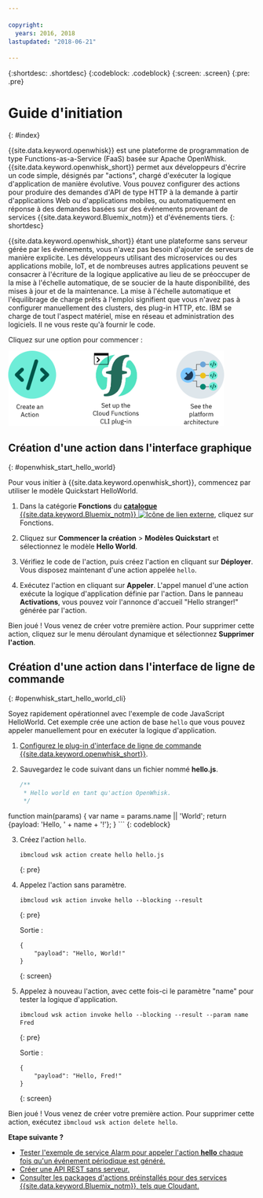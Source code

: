 ```yaml
---

copyright:
  years: 2016, 2018
lastupdated: "2018-06-21"

---
```


{:shortdesc: .shortdesc}
{:codeblock: .codeblock}
{:screen: .screen}
{:pre: .pre}

# Guide d'initiation
{: #index}

{{site.data.keyword.openwhisk}} est une plateforme de programmation de type Functions-as-a-Service (FaaS) basée sur Apache OpenWhisk. {{site.data.keyword.openwhisk_short}} permet aux développeurs d'écrire un code simple, désignés par "actions", chargé d'exécuter la logique d'application de manière évolutive. Vous pouvez configurer des actions pour produire des demandes d'API de type HTTP à la demande à partir d'applications Web ou d'applications mobiles, ou automatiquement en réponse à des demandes basées sur des événements provenant de services {{site.data.keyword.Bluemix_notm}} et d'événements tiers.
{: shortdesc}

{{site.data.keyword.openwhisk_short}} étant une plateforme sans serveur gérée par les événements, vous n'avez pas besoin d'ajouter de serveurs de manière explicite. Les développeurs utilisant des microservices ou des applications mobile, IoT, et de nombreuses autres applications peuvent se consacrer à l'écriture de la logique applicative au lieu de se préoccuper de la mise à l'échelle automatique, de se soucier de la haute disponibilité, des mises à jour et de la maintenance. La mise à l'échelle automatique et l'équilibrage de charge prêts à l'emploi signifient que vous n'avez pas à configurer manuellement des clusters, des plug-in HTTP, etc. IBM se charge de tout l'aspect matériel, mise en réseau et administration des logiciels. Il ne vous reste qu'à fournir le code.

Cliquez sur une option pour commencer :

<img usemap="#home_map" border="0" class="image" id="image_ztx_crb_f1b" src="images/imagemap.png" width="440" alt="Cliquez sur une icône pour commencer rapidement à utiliser {{site.data.keyword.openswhisk_short}}." style="width:440px;" />
<map name="home_map" id="home_map">
<area href="#openwhisk_start_hello_world" alt="Création d'une action" title="Création d'une action" shape="rect" coords="-7, -8, 108, 211" />
<area href="bluemix_cli.html" alt="Configuration du plug-in d'interface de ligne de commande {{site.data.keyword.openwhisk_short}}" title="Configuration du plug-in d'interface de ligne de commande {{site.data.keyword.openwhisk_short}}" shape="rect" coords="155, -1, 289, 210" />
<area href="openwhisk_about.html" alt="Voir l'architecture de la plateforme" title="Voir l'architecture de la platforme" shape="rect" coords="326, -10, 448, 218" />
</map>


## Création d'une action dans l'interface graphique
{: #openwhisk_start_hello_world}

Pour vous initier à {{site.data.keyword.openwhisk_short}}, commencez par utiliser le modèle Quickstart HelloWorld.

1.  Dans la catégorie **Fonctions** du [**catalogue** {{site.data.keyword.Bluemix_notm}} ![Icône de lien externe](../icons/launch-glyph.svg "Icône de lien externe")](https://console.bluemix.net/catalog/?category=whisk), cliquez sur Fonctions.

2. Cliquez sur **Commencer la création** > **Modèles Quickstart** et sélectionnez le modèle **Hello World**.

5. Vérifiez le code de l'action, puis créez l'action en cliquant sur **Déployer**. Vous disposez maintenant d'une action appelée `hello`.

6. Exécutez l'action en cliquant sur **Appeler**. L'appel manuel d'une action exécute la logique d'application définie par l'action. Dans le panneau **Activations**, vous pouvez voir l'annonce d'accueil "Hello stranger!" générée par l'action.

Bien joué ! Vous venez de créer votre première action. Pour supprimer cette action, cliquez sur le menu déroulant dynamique et sélectionnez **Supprimer l'action**.

## Création d'une action dans l'interface de ligne de commande
{: #openwhisk_start_hello_world_cli}

Soyez rapidement opérationnel avec l'exemple de code JavaScript HelloWorld. Cet exemple crée une action de base `hello` que vous pouvez appeler manuellement pour en exécuter la logique d'application.

1. [Configurez le plug-in d'interface de ligne de commande {{site.data.keyword.openwhisk_short}}](bluemix_cli.html).

2. Sauvegardez le code suivant dans un fichier nommé **hello.js**.

    ```javascript
    /**
     * Hello world en tant qu'action OpenWhisk.
     */
function main(params) {
        var name = params.name || 'World';
    return {payload:  'Hello, ' + name + '!'};
    }
    ```
    {: codeblock}

3. Créez l'action `hello`.
    ```
    ibmcloud wsk action create hello hello.js
    ```
    {: pre}

4. Appelez l'action sans paramètre.
    ```
    ibmcloud wsk action invoke hello --blocking --result
    ```
    {: pre}  

    Sortie :
    ```
    {
        "payload": "Hello, World!"
    }
    ```
    {: screen}

5. Appelez à nouveau l'action, avec cette fois-ci le paramètre "name" pour tester la logique d'application.
    ```
    ibmcloud wsk action invoke hello --blocking --result --param name Fred
    ```
    {: pre}  

    Sortie :
    ```
    {
        "payload": "Hello, Fred!"
    }
    ```
    {: screen}

Bien joué ! Vous venez de créer votre première action. Pour supprimer cette action, exécutez `ibmcloud wsk action delete hello`.

**Etape suivante ?**
* [Tester l'exemple de service Alarm pour appeler l'action **hello** chaque fois qu'un événement périodique est généré.](./openwhisk_packages.html#openwhisk_package_trigger)
* [Créer une API REST sans serveur.](openwhisk_apigateway.html)
* [Consulter les packages d'actions préinstallés pour des services {{site.data.keyword.Bluemix_notm}}, tels que Cloudant.](cloudant_actions.html)
